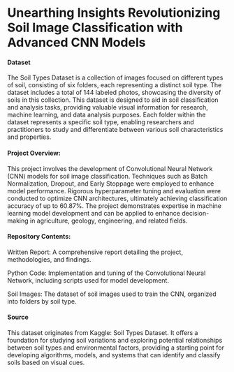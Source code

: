 # Unearthing Insights Revolutionizing Soil Image Classification with Advanced CNN Models

#### Dataset

The Soil Types Dataset is a collection of images focused on different types of soil, consisting of six folders, each representing a distinct soil type. The dataset includes a total of 144 labeled photos, showcasing the diversity of soils in this collection. This dataset is designed to aid in soil classification and analysis tasks, providing valuable visual information for research, machine learning, and data analysis purposes. Each folder within the dataset represents a specific soil type, enabling researchers and practitioners to study and differentiate between various soil characteristics and properties.

#### Project Overview:

This project involves the development of Convolutional Neural Network (CNN) models for soil image classification. Techniques such as Batch Normalization, Dropout, and Early Stoppage were employed to enhance model performance. Rigorous hyperparameter tuning and evaluation were conducted to optimize CNN architectures, ultimately achieving classification accuracy of up to 60.87%. The project demonstrates expertise in machine learning model development and can be applied to enhance decision-making in agriculture, geology, engineering, and related fields.

#### Repository Contents:

Written Report: A comprehensive report detailing the project, methodologies, and findings.

Python Code: Implementation and tuning of the Convolutional Neural Network, including scripts used for model development.

Soil Images: The dataset of soil images used to train the CNN, organized into folders by soil type.

#### Source

This dataset originates from Kaggle: Soil Types Dataset. It offers a foundation for studying soil variations and exploring potential relationships between soil types and environmental factors, providing a starting point for developing algorithms, models, and systems that can identify and classify soils based on visual cues.
